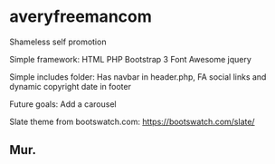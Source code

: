 # averyfreemancom
Shameless self promotion

Simple framework:
  HTML
  PHP
  Bootstrap 3
  Font Awesome
  jquery
  

Simple includes folder: Has navbar in header.php, FA social links and dynamic copyright date in footer

Future goals: 
  Add a carousel


Slate theme from bootswatch.com: https://bootswatch.com/slate/


## Mur.